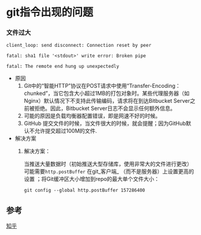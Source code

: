 # git指令出现的问题

### 文件过大

```text
client_loop: send disconnect: Connection reset by peer
```

```text
fatal: sha1 file '<stdout>' write error: Broken pipe

fatal: The remote end hung up unexpectedly
```

* 原因
  1. Git中的“智能HTTP”协议在POST请求中使用“Transfer-Encoding：chunked”，当它包含大小超过1MB的打包对象时。某些代理服务器（如Nginx）默认情况下不支持此传输编码，请求将在到达Bitbucket Server之前被拒绝。因此，Bitbucket Server日志不会显示任何额外信息。
  2. 可能的原因是负载均衡器配置错误，即是网速不好的时候。
  3. GitHub 提交文件的时候，当文件很大的时候，就会提醒；因为GitHub默认不允许提交超过100M的文件.
* 解决方案
  1. 解决方案：

     当推送大量数据时（初始推送大型存储库，使用非常大的文件进行更改）可能需要`http.postBuffer` 在git_客户端_ （而不是服务器）上设置更高的 设置 ；将Git缓冲区大小增加到repo的最大单个文件大小：

     ```text
     git config --global http.postBuffer 157286400
     ```

## **参考**

[知乎](https://zhuanlan.zhihu.com/p/40634410)

